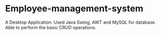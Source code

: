 # Employee-management-system
A Desktop Application. Used Java Swing, AWT and MySQL for database. Able to perform the basic CRUD operations.
